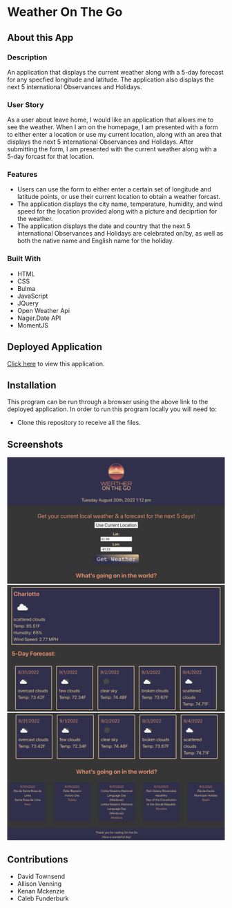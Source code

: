 # Weather On The Go

## About this App

### Description

An application that displays the current weather along with a 5-day forecast for any specfied longitude and latitude. The application also displays the next 5 international Observances and Holidays.

### User Story

As a user about leave home, I would like an application that allows me to see the weather. When I am on the homepage, I am presented with a form to either enter a location or use my current location, along with an area that displays the next 5 international Observances and Holidays. After submitting the form, I am presented with the current weather along with a 5-day forcast for that location.

### Features

* Users can use the form to either enter a certain set of longitude and latitude points, or use their current location to obtain a weather forcast.
* The application displays the city name, temperature, humidity, and wind speed for the location provided along with a picture and deciprtion for the weather.
* The application displays the date and country that the next 5 international Observances and Holidays are celebrated on/by, as well as both the native name and English name for the holiday.

### Built With

- HTML
- CSS
- Bulma
- JavaScript
- JQuery
- Open Weather Api
- Nager.Date API
- MomentJS

## Deployed Application

<a href="https://calebfunderburk.github.io/On-The-Go/" target="_blank">Click here</a> to view this application.

## Installation

This program can be run through a browser using the above link to the deployed application. In order to run this program locally you will need to:

* Clone this repository to receive all the files.

## Screenshots
![Screenshot-1](./assets/images/screenshot1.png)
![Screenshot-2](./assets/images/screenshot2.png)
![Screenshot-3](./assets/images/screenshot3.png)

## Contributions

- David Townsend
- Allison Venning
- Kenan Mckenzie
- Caleb Funderburk
